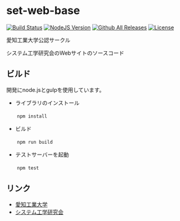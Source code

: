 # set-web-base

[![Build Status](https://travis-ci.org/SystemEngineeringTeam/set-web-base.svg?branch=master)](https://travis-ci.org/SystemEngineeringTeam/set-web-base)
[![NodeJS Version](https://img.shields.io/badge/node-%3E%3D%205.0-brightgreen.svg)]()
[![Github All Releases](https://img.shields.io/github/downloads/SystemEngineeringTeam/set-web-base/total.svg?maxAge=2592000)]()
[![License](https://img.shields.io/badge/license-MIT-blue.svg)]()



愛知工業大学公認サークル

システム工学研究会のWebサイトのソースコード

## ビルド

開発にnode.jsとgulpを使用しています。

 - ライブラリのインストール

　　`npm install`

 - ビルド

　　`npm run build`

 - テストサーバーを起動

　　`npm test`

## リンク

 - [愛知工業大学](http://www.ait.ac.jp/)
 - [システム工学研究会](http://set1.ie.aitech.ac.jp/)
